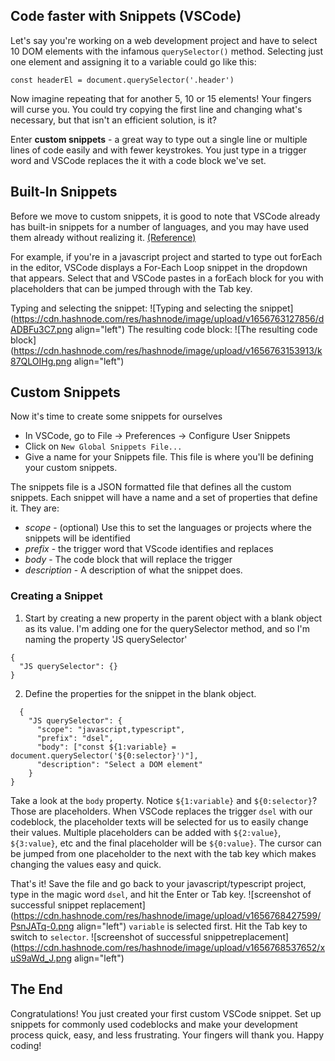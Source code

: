 ## Code faster with Snippets (VSCode)

Let's say you're working on a web development project and have to select 10 DOM elements with the infamous `querySelector()` method. Selecting just one element and assigning it to a variable could go like this:
```
const headerEl = document.querySelector('.header')
```
Now imagine repeating that for another 5, 10 or 15 elements! Your fingers will curse you. You could try copying the first line and changing what's necessary, but that isn't an efficient solution, is it?

Enter **custom snippets** - a great way to type out a single line or multiple lines of code easily and with fewer keystrokes. You just type in a trigger word and VSCode replaces the it with a code block we've set. 

## Built-In Snippets
Before we move to custom snippets, it is good to note that VSCode already has built-in snippets for a number of languages, and you may have used them already without realizing it. [(Reference)](https://code.visualstudio.com/docs/editor/userdefinedsnippets#_builtin-snippets)

For example, if you're in a javascript project and started to type out forEach in the editor, VSCode displays a For-Each Loop snippet in the dropdown that appears. Select that and VSCode pastes in a forEach block for you with placeholders that can be jumped through with the Tab key.

Typing and selecting the snippet: ![Typing and selecting the snippet](https://cdn.hashnode.com/res/hashnode/image/upload/v1656763127856/dADBFu3C7.png align="left")
The resulting code block: ![The resulting code block](https://cdn.hashnode.com/res/hashnode/image/upload/v1656763153913/k87QLOIHg.png align="left")

## Custom Snippets
Now it's time to create some snippets for ourselves
* In VSCode, go to File -> Preferences -> Configure User Snippets
* Click on `New Global Snippets File...`
* Give a name for your Snippets file. This file is where you'll be defining your custom snippets.

The snippets file is a JSON formatted file that defines all the custom snippets. Each snippet will have a name and a set of properties that define it. They are:
* *scope* - (optional) Use this to set the languages or projects where the snippets will be identified
* *prefix* - the trigger word that VScode identifies and replaces
* *body* - The code block that will replace the trigger
* *description* - A description of what the snippet does.

### Creating a Snippet
1. Start by creating a new property in the parent object with a blank object as its value. I'm adding one for the querySelector method, and so I'm naming the property 'JS querySelector'
```
{
  "JS querySelector": {}
}
```
2. Define the properties for the snippet in the blank object.
```
  {
    "JS querySelector": {
      "scope": "javascript,typescript",
      "prefix": "dsel",
      "body": ["const ${1:variable} = document.querySelector('${0:selector}')"],
      "description": "Select a DOM element"
    }
}
```
Take a look at the `body` property. Notice `${1:variable}` and `${0:selector}`? Those are placeholders. When VSCode replaces the trigger `dsel` with our codeblock, the placeholder texts will be selected for us to easily change their values. Multiple placeholders can be added with `${2:value}`,` ${3:value}`, etc and the final placeholder will be `${0:value}`. The cursor can be jumped from one placeholder to the next with the tab key which makes changing the values easy and quick.

That's it! Save the file and go back to your javascript/typescript project, type in the magic word `dsel`, and hit the Enter or Tab key.
![screenshot of successful snippet replacement](https://cdn.hashnode.com/res/hashnode/image/upload/v1656768427599/PsnJATq-0.png align="left")
`variable` is selected first. Hit the Tab key to switch to `selector`.
![screenshot of successful snippetreplacement](https://cdn.hashnode.com/res/hashnode/image/upload/v1656768537652/xuS9aWd_J.png align="left")

## The End
Congratulations! You just created your first custom VSCode snippet. Set up snippets for commonly used codeblocks and make your development process quick, easy, and less frustrating. Your fingers will thank you.
Happy coding!